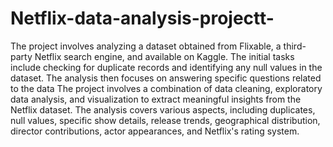 # Netflix-data-analysis-projectt-
The project involves analyzing a dataset obtained from Flixable, a third-party Netflix search engine, and available on Kaggle. The initial tasks include checking for duplicate records and identifying any null values in the dataset. The analysis then focuses on answering specific questions related to the data
The project involves a combination of data cleaning, exploratory data analysis, and visualization to extract meaningful insights from the Netflix dataset. The analysis covers various aspects, including duplicates, null values, specific show details, release trends, geographical distribution, director contributions, actor appearances, and Netflix's rating system.
